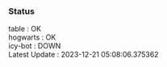 ### Status


table : OK  
hogwarts : OK  
icy-bot : DOWN  
Latest Update : 2023-12-21 05:08:06.375362

